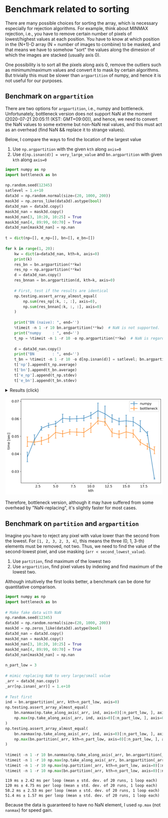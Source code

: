 # Benchmark related to sorting

There are many possible choices for sorting the array, which is necessary especially for rejection algorithms. For example, think about MINMAX rejection, i.e., you have to remove certain number of pixels of lowest/highest values at each position. You have to know at which position in the (N+1)-D array (N = number of images to combine) to be masked, and that means we have to somehow "sort" the values along the dimesion of which the images are stacked (usually axis 0).

One possibility is to sort all the pixels along axis 0, remove the outliers such as minimum/maximum values and convert it to mask by certain algorithms. But trivially this must be slower than ``argpartition`` of numpy, and hence it is not useful for our purposes.


## Benchmark on ``argpartition``
There are two options for ``argpartition``, i.e., numpy and bottleneck. Unfortunately, bottleneck version does not support NaN at the moment (2020-07-21 20:05:11 (KST: GMT+09:00)), and hence, we need to convert the NaN values to some extreme but non-NaN real values, and this must act as an overhead (find NaN && replace it to strange values).

Below, I compare the ways to find the location of the largest value

1. Use ``np.argpartition`` with the given ``kth`` along ``axis=0``
2. Use ``d[np.isnan(d)] = very_large_value`` and ``bn.argpartition`` with given ``kth`` along ``axis=0``

```python
import numpy as np
import bottleneck as bn

np.random.seed(12345)
satlevel = 1.e+10
data3d = np.random.normal(size=(20, 1000, 200))
mask3d = np.zeros_like(data3d).astype(bool)
data3d_nan = data3d.copy()
mask3d_nan = mask3d.copy()
mask3d_nan[3, 10:20, 10:25] = True
mask3d_nan[4, 89:99, 60:70] = True
data3d_nan[mask3d_nan] = np.nan

t = dict(np=[], e_np=[], bn=[], e_bn=[])

for k in range(1, 20):
    kw = dict(a=data3d_nan, kth=k, axis=0)
    print(k)
    res_bn = bn.argpartition(**kw)
    res_np = np.argpartition(**kw)
    d = data3d_nan.copy()
    res_bnnan = bn.argpartition(d, kth=k, axis=0)

    # First, test if the results are identical
    np.testing.assert_array_almost_equal(
        np.sum(res_np[:k, :, :], axis=0),
        np.sum(res_bnnan[:k, :, :], axis=0)
    )

    print("BN (naive): ", end='')
    %timeit -n 1 -r 10 bn.argpartition(**kw)  # NaN is not supported.
    print("numpy     : ", end='')
    t_np = %timeit -n 1 -r 10 -o np.argpartition(**kw)  # NaN is regarded as infinity

    d = data3d_nan.copy()
    print("BN        : ", end='')
    t_bn = %timeit -n 1 -r 10 -o d[np.isnan(d)] = satlevel; bn.argpartition(d, kth=k, axis=0)
    t['np'].append(t_np.average)
    t['bn'].append(t_bn.average)
    t['e_np'].append(t_np.stdev)
    t['e_bn'].append(t_bn.stdev)
```

<details><summary>Results (click)</summary>
<p> <pre>
1
BN (naive): 42.4 ms +/- 3.28 ms per loop (mean +/- std. dev. of 10 runs, 1 loop each)
numpy     : 38.3 ms +/- 2.79 ms per loop (mean +/- std. dev. of 10 runs, 1 loop each)
BN        : 47 ms +/- 2.69 ms per loop (mean +/- std. dev. of 10 runs, 1 loop each)
2
BN (naive): 46.7 ms +/- 2.09 ms per loop (mean +/- std. dev. of 10 runs, 1 loop each)
numpy     : 48 ms +/- 2.83 ms per loop (mean +/- std. dev. of 10 runs, 1 loop each)
BN        : 46.7 ms +/- 1.28 ms per loop (mean +/- std. dev. of 10 runs, 1 loop each)
3
BN (naive): 43.3 ms +/- 1.87 ms per loop (mean +/- std. dev. of 10 runs, 1 loop each)
numpy     : 54.6 ms +/- 1.04 ms per loop (mean +/- std. dev. of 10 runs, 1 loop each)
BN        : 47.4 ms +/- 2.13 ms per loop (mean +/- std. dev. of 10 runs, 1 loop each)
4
BN (naive): 45.6 ms +/- 1.61 ms per loop (mean +/- std. dev. of 10 runs, 1 loop each)
numpy     : 56.3 ms +/- 1.17 ms per loop (mean +/- std. dev. of 10 runs, 1 loop each)
BN        : 48.8 ms +/- 2.17 ms per loop (mean +/- std. dev. of 10 runs, 1 loop each)
5
BN (naive): 47.4 ms +/- 978 µs per loop (mean +/- std. dev. of 10 runs, 1 loop each)
numpy     : 57.2 ms +/- 1.39 ms per loop (mean +/- std. dev. of 10 runs, 1 loop each)
BN        : 52.3 ms +/- 3.36 ms per loop (mean +/- std. dev. of 10 runs, 1 loop each)
6
BN (naive): 57.3 ms +/- 7.85 ms per loop (mean +/- std. dev. of 10 runs, 1 loop each)
numpy     : 60.3 ms +/- 2.42 ms per loop (mean +/- std. dev. of 10 runs, 1 loop each)
BN        : 51.5 ms +/- 1.72 ms per loop (mean +/- std. dev. of 10 runs, 1 loop each)
7
BN (naive): 49.1 ms +/- 1.95 ms per loop (mean +/- std. dev. of 10 runs, 1 loop each)
numpy     : 59.9 ms +/- 1.3 ms per loop (mean +/- std. dev. of 10 runs, 1 loop each)
BN        : 52.5 ms +/- 1.31 ms per loop (mean +/- std. dev. of 10 runs, 1 loop each)
8
BN (naive): 49.9 ms +/- 2.56 ms per loop (mean +/- std. dev. of 10 runs, 1 loop each)
numpy     : 60.1 ms +/- 1.55 ms per loop (mean +/- std. dev. of 10 runs, 1 loop each)
BN        : 52.4 ms +/- 1.89 ms per loop (mean +/- std. dev. of 10 runs, 1 loop each)
9
BN (naive): 49.6 ms +/- 1.78 ms per loop (mean +/- std. dev. of 10 runs, 1 loop each)
numpy     : 60.3 ms +/- 1.48 ms per loop (mean +/- std. dev. of 10 runs, 1 loop each)
BN        : 52.2 ms +/- 2.46 ms per loop (mean +/- std. dev. of 10 runs, 1 loop each)
10
BN (naive): 52.6 ms +/- 3.94 ms per loop (mean +/- std. dev. of 10 runs, 1 loop each)
numpy     : 61.9 ms +/- 1.73 ms per loop (mean +/- std. dev. of 10 runs, 1 loop each)
BN        : 54.9 ms +/- 2.69 ms per loop (mean +/- std. dev. of 10 runs, 1 loop each)
11
BN (naive): 48.9 ms +/- 1.91 ms per loop (mean +/- std. dev. of 10 runs, 1 loop each)
numpy     : 64.6 ms +/- 4.37 ms per loop (mean +/- std. dev. of 10 runs, 1 loop each)
BN        : 58.9 ms +/- 1.86 ms per loop (mean +/- std. dev. of 10 runs, 1 loop each)
12
BN (naive): 51 ms +/- 3.29 ms per loop (mean +/- std. dev. of 10 runs, 1 loop each)
numpy     : 62.8 ms +/- 4.46 ms per loop (mean +/- std. dev. of 10 runs, 1 loop each)
BN        : 58.1 ms +/- 2.02 ms per loop (mean +/- std. dev. of 10 runs, 1 loop each)
13
BN (naive): 48.9 ms +/- 1.17 ms per loop (mean +/- std. dev. of 10 runs, 1 loop each)
numpy     : 60.2 ms +/- 2.11 ms per loop (mean +/- std. dev. of 10 runs, 1 loop each)
BN        : 52.1 ms +/- 2.28 ms per loop (mean +/- std. dev. of 10 runs, 1 loop each)
14
BN (naive): 49.1 ms +/- 2.32 ms per loop (mean +/- std. dev. of 10 runs, 1 loop each)
numpy     : 58.5 ms +/- 1.92 ms per loop (mean +/- std. dev. of 10 runs, 1 loop each)
BN        : 51.2 ms +/- 2.04 ms per loop (mean +/- std. dev. of 10 runs, 1 loop each)
15
BN (naive): 48.8 ms +/- 2.43 ms per loop (mean +/- std. dev. of 10 runs, 1 loop each)
numpy     : 58.9 ms +/- 3.2 ms per loop (mean +/- std. dev. of 10 runs, 1 loop each)
BN        : 52.6 ms +/- 3.46 ms per loop (mean +/- std. dev. of 10 runs, 1 loop each)
16
BN (naive): 50.9 ms +/- 2.08 ms per loop (mean +/- std. dev. of 10 runs, 1 loop each)
numpy     : 58.4 ms +/- 2.46 ms per loop (mean +/- std. dev. of 10 runs, 1 loop each)
BN        : 51.6 ms +/- 2.17 ms per loop (mean +/- std. dev. of 10 runs, 1 loop each)
17
BN (naive): 46.1 ms +/- 2.99 ms per loop (mean +/- std. dev. of 10 runs, 1 loop each)
numpy     : 55.8 ms +/- 3.18 ms per loop (mean +/- std. dev. of 10 runs, 1 loop each)
BN        : 46.6 ms +/- 1.51 ms per loop (mean +/- std. dev. of 10 runs, 1 loop each)
18
BN (naive): 41.5 ms +/- 1.64 ms per loop (mean +/- std. dev. of 10 runs, 1 loop each)
numpy     : 51.6 ms +/- 1.11 ms per loop (mean +/- std. dev. of 10 runs, 1 loop each)
BN        : 44.3 ms +/- 1.6 ms per loop (mean +/- std. dev. of 10 runs, 1 loop each)
19
BN (naive): 41.5 ms +/- 1.02 ms per loop (mean +/- std. dev. of 10 runs, 1 loop each)
numpy     : 26 ms +/- 328 µs per loop (mean +/- std. dev. of 10 runs, 1 loop each)
BN        : 42 ms +/- 2.02 ms per loop (mean +/- std. dev. of 10 runs, 1 loop each)
</pre></p>
</details>

![](figs/npVSbn_argpartition.png)

Therefore, bottleneck version, although it may have suffered from some overhead by "NaN-replacing", it's slightly faster for most cases. 



## Benchmark on ``partition`` and ``argpartition``

Imagine you have to reject any pixel with value lower than the second from the lowest. For ``[1, 2, 3, 2, 3, 4]``, this means the three (0, 1, 3-th) elements must be removed, not two. Thus, we need to find the value of the second-lowest pixel, and use masking (``arr < second_lowest_value``). 

1. Use ``partition``, find maximum of the lowest two
2. Use ``argpartition``, find pixel values by indexing and find maximum of the lowest two.

Although intuitively the first looks better, a benchmark can be done for quantitative comparison.

```python
import numpy as np
import bottleneck as bn

# Make fake data with NaN
np.random.seed(12345)
data3d = np.random.normal(size=(20, 1000, 200))
mask3d = np.zeros_like(data3d).astype(bool)
data3d_nan = data3d.copy()
mask3d_nan = mask3d.copy()
mask3d_nan[3, 10:20, 10:25] = True
mask3d_nan[4, 89:99, 60:70] = True
data3d_nan[mask3d_nan] = np.nan

n_part_low = 3

# mimic replacing NaN to very large/small value
_arr = data3d_nan.copy()
_arr[np.isnan(_arr)] = 1.e+10

# Test first
ind = bn.argpartition(_arr, kth=n_part_low, axis=0)
np.testing.assert_array_almost_equal(
    bn.nanmax(np.take_along_axis(_arr, ind, axis=0)[:n_part_low, ], axis=0),
    np.max(np.take_along_axis(_arr, ind, axis=0)[:n_part_low, ], axis=0)
)
np.testing.assert_array_almost_equal(
    bn.nanmax(np.take_along_axis(_arr, ind, axis=0)[:n_part_low, ], axis=0),
    np.max(bn.partition(_arr, kth=n_part_low, axis=0)[:n_part_low, ], axis=0)
)

%timeit -n 1 -r 10 bn.nanmax(np.take_along_axis(_arr, bn.argpartition(_arr, kth=n_part_low, axis=0), axis=0)[:n_part_low, ], axis=0)
%timeit -n 1 -r 10 np.max(np.take_along_axis(_arr, bn.argpartition(_arr, kth=n_part_low, axis=0), axis=0)[:n_part_low, ], axis=0)
%timeit -n 1 -r 10 np.max(np.partition(_arr, kth=n_part_low, axis=0)[:n_part_low, ], axis=0)
%timeit -n 1 -r 10 np.max(bn.partition(_arr, kth=n_part_low, axis=0)[:n_part_low, ], axis=0)
```

```
119 ms ± 2.42 ms per loop (mean ± std. dev. of 20 runs, 1 loop each)
120 ms ± 4.75 ms per loop (mean ± std. dev. of 20 runs, 1 loop each)
58.2 ms ± 2.53 ms per loop (mean ± std. dev. of 20 runs, 1 loop each)
51.4 ms ± 1.57 ms per loop (mean ± std. dev. of 20 runs, 1 loop each)
```

Because the data is guaranteed to have no NaN element, I used ``np.max`` (not ``nanmax``) for speed gain.